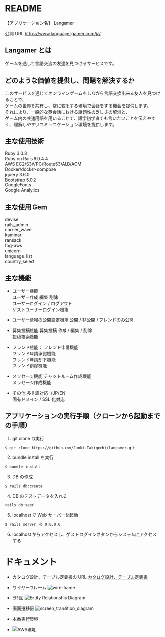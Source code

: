 # README

【アプリケーション名】
Langamer

公開 URL
https://www.language-gamer.com/ja/

## Langamer とは

ゲームを通して言語交流の友達を見つけるサービスです。

## どのような価値を提供し、問題を解決するか

このサービスを通じてオンラインゲームをしながら言語交換出来る友人を見つけることで、<br>
ゲームの世界を共有し、常に変化する環境で会話をする機会を提供します。<br>
それにより、一般的な英会話における話題性の乏しさの解消と、<br>
ゲーム内の共通用語を用いることで、語学初学者でも言いたいことを伝えやすく、理解しやすいコミュニケーション環境を提供します。

## 主な使用技術

Ruby 3.0.3<br>
Ruby on Rails 6.0.4.4<br>
AWS EC2/S3/VPC/Route53/ALB/ACM<br>
Docker/docker-compose<br>
jquery 3.6.0<br>
Bootstrap 5.0.2<br>
GoogleFonts<br>
Google Analytics<br>

## 主な使用 Gem

devise<br>
rails_admin<br>
carrier_wave<br>
kaminari<br>
ransack<br>
fog-aws<br>
unicorn<br>
language_list<br>
country_select<br>

## 主な機能

- ユーザー機能<br>
  ユーザー作成 編集 削除<br>
  ユーザーログイン / ログアウト<br>
  ゲストユーザーログイン機能<br>

- ユーザー情報の公開設定機能
  公開 / 非公開 / フレンドのみ公開<br>

- 募集投稿機能
  募集投稿 作成 / 編集 / 削除<br>
  投稿検索機能<br>

- フレンド機能：
  フレンド申請機能<br>
  フレンド申請承認機能<br>
  フレンド申請却下機能<br>
  フレンド削除機能<br>

- メッセージ機能
  チャットルーム作成機能<br>
  メッセージ作成機能<br>

- その他
  多言語対応（JP/EN）<br>
  固有ドメイン / SSL 化対応<br>

## アプリケーションの実行手順（クローンから起動までの手順）

1. git clone の実行

```
$ git clone https://github.com/Junki-Takiguchi/langamer.git
```

2. bundle install を実行

```
$ bundle install
```

3. DB の作成

```
$ rails db:create
```

4. DB のテストデータを入れる

```
rails db:seed
```

5. localhost で Web サーバーを起動

```
$ rails server -b 0.0.0.0
```

6. localhost からアクセスし、ゲストログインボタンからシステムにアクセスする

# ドキュメント

- カタログ設計、テーブル定義書の URL
  [カタログ設計、テーブル定義書](https://docs.google.com/spreadsheets/d/12Lw16JhcY7DwdeNVp7J68OEt14decfDoZw2hDI-oTEo/edit?usp=sharing)

- ワイヤーフレーム
  ![wire-frame](https://user-images.githubusercontent.com/92371564/156359501-7570b342-457e-4943-979d-7820b3aaa159.png)

- ER 図
  ![Entity Relationship Diagram](https://user-images.githubusercontent.com/92371564/154703801-d1220428-0695-45ff-916f-26b04ffaaadb.png)

- 画面遷移図
  ![screen_transition_diagram](https://user-images.githubusercontent.com/92371564/155551216-cca00251-1468-4e44-afa5-0edaae8281fb.png)

- 本番実行環境
- ![AWS環境](https://user-images.githubusercontent.com/92371564/156358961-5041c6ee-5b40-463d-8568-ee4b83e1d6e2.PNG)
